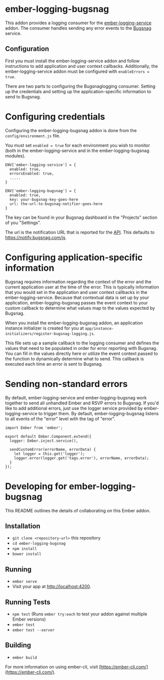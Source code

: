 # ember-logging-bugsnag

This addon provides a logging consumer for the [ember-logging-service](https://github.com/acquia/ember-logging-service/) addon.
The consumer handles sending any error events to the [Bugsnag](https://bugsnag.com/) service.

## Configuration

First you must install the ember-logging-service addon and follow instructions
to add application and user context callbacks.  Additionally, the ember-logging-service
addon must be configured with `enableErrors = true`.

There are two parts to configuring the Bugsnaglogging consumer.  Setting up the
credentials and setting up the application-specific information to send to
Bugsnag.

# Configuring credentials
Configuring the ember-logging-bugsnag addon is done from the `config/environment.js` file.

You must set `enabled = true` for each environment you wish to monitor (both in the
ember-logging-service and in the ember-logging-bugsnag modules).

```
ENV['ember-logging-service'] = {
  enabled: true,
  errorsEnabled: true,
  .....
}

ENV['ember-logging-bugsnag'] = {
  enabled: true,
  key: your-bugsnag-key-goes-here
  url: the-url-to-bugsnag-notifier-goes-here
}
```

The key can be found in your Bugsnag dashboard in the "Projects" section of you
"Settings".  

The url is the notification URL that is reported for the [API](https://docs.bugsnag.com/api/error-reporting/#api-overview).
This defaults to https://notify.bugsnag.com/js.

# Configuring application-specific information
Bugsnag requires information regarding the context of the error and the current
application user at the time of the error.  This is typically information that 
you would set in the application and user context callbacks in the ember-logging-service.
Because that contextual data is set up by your application, ember-logging-bugsnag
passes the event context to your custom callback to determine what values map
to the values expected by Bugsnag.

When you install the ember-logging-bugsnag addon, an application instance initializer
is created for you at `app/instance-initializers/register-bugsnag-logging.js`.

This file sets up a sample callback to the logging consumer and defines the values
that need to be populated in order for error reporting with Bugsnag.  You can
fill in the values directly here or utilize the event context passed to the
function to dynamically determine what to send.  This callback is executed each
time an error is sent to Bugsnag.

# Sending non-standard errors
By default, ember-logging-service and ember-logging-bugsnag work together to
send all unhandled Ember and RSVP errors to Bugsnag.  If you'd like to add additional
errors, just use the logger service provided by ember-logging-service to trigger
them.  By default, ember-logging-bugsnag listens to all events of the "error"
level with the tag of "error".

```
import Ember from 'ember';

export default Ember.Component.extend({
  logger: Ember.inject.service(),

  sendCustomError(errorName, errorData) {
    let logger = this.get('logger');
    logger.error(logger.get('tags.error'), errorName, errorData);
  }
});
```
# Developing for ember-logging-bugsnag

This README outlines the details of collaborating on this Ember addon.

## Installation

* `git clone <repository-url>` this repository
* `cd ember-logging-bugsnag`
* `npm install`
* `bower install`

## Running

* `ember serve`
* Visit your app at [http://localhost:4200](http://localhost:4200).

## Running Tests

* `npm test` (Runs `ember try:each` to test your addon against multiple Ember versions)
* `ember test`
* `ember test --server`

## Building

* `ember build`

For more information on using ember-cli, visit [https://ember-cli.com/](https://ember-cli.com/).
